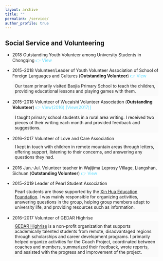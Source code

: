 ```yaml
---
layout: archive
title: ""
permalink: /service/
author_profile: true
---
```

<style>
  .volunteer-item {
    margin-bottom: 10px; /* 减少列表项之间的间距 */
  }
  .description {
    background-color: #fafafa; /* 灰色背景 */
    padding: 8px; /* 较小的内边距，使内容更紧凑 */
    border-radius: 4px;
    margin-top: 2px; /* 减少与上文的距离 */
    display: inline-block;
    font-size: 14px; /* 比默认字体小一号 */
  }
  .view-link {
    color: #61dafb; /* 链接颜色 */
    text-decoration: none;
  }
  .view-link:hover {
    text-decoration: underline;
  }
</style>
<h2>Social Service and Volunteering</h2>

<ul>
  <li class="volunteer-item">
    2018 Outstanding Youth Volunteer among University Students in Chongqing
    <a href="/honors/image17.png" class="view-link">👉 View</a>
  </li>
  <li class="volunteer-item">
    2015–2018 Volunteer/Leader of Youth Volunteer Association of School of Foreign Languages and Cultures (<strong>Outstanding Volunteer</strong>)
    <a href="/honors/image18.jpeg" class="view-link">👉 View</a>
    <div class="description">
      Our team primarily visited Baojia Primary School to teach the children, providing educational lessons and playing games with them.
    </div>
  </li>
  <li class="volunteer-item">
    2015–2018 Volunteer of Wucaishi Volunteer Association (<strong>Outstanding Volunteer</strong>)
    <a href="/honors/image19.png" class="view-link">👉 View(2016)</a>
    <a href="/honors/image20.png" class="view-link"> [View(2017)]</a>
    <div class="description">
      I taught primary school students in a rural area writing. I received two pieces of their writing each month and provided feedback and suggestions.
    </div>
  </li>
  <li class="volunteer-item">
    2016–2017 Volunteer of Love and Care Association
    <div class="description">
      I kept in touch with children in remote mountain areas through letters, offering support, listening to their concerns, and answering any questions they had.
    </div>
  </li>
  <li class="volunteer-item">
    2016 Jun.-Jul. Volunteer teacher in Wajijima Leprosy Village, Liangshan, Sichuan (<strong>Outstanding Volunteer</strong>)
    <a href="/honors/image21.png" class="view-link">👉 View</a>
  </li>
  <li class="volunteer-item">
    2015–2019 Leader of Pearl Student Association
    <div class="description">
      Pearl students are those supported by the <a href="https://en.xhef.org/" target="_blank">Xin Hua Education Foundation</a>. I was mainly responsible for organizing activities, answering questions in the group, helping group members adapt to university life, and providing resources such as information.
    </div>
  </li>
  <li class="volunteer-item">
    2016–2017 Volunteer of GEDAR Highrise
    <div class="description">
      <a href="http://www.cedarcharity.org/" target="_blank">GEDAR Highrise</a> is a non-profit organization that supports academically talented students from remote, disadvantaged regions through scholarships and career development programs. I primarily helped organize activities for the Coach Project, coordinated between coaches and members, summarized their feedback, wrote reports, and assisted with the progress and improvement of the project.
    </div>
  </li>
</ul>


